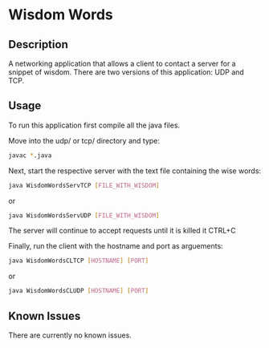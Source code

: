 # Wisdom Words

## Description
A networking application that allows a client to contact a server for
a snippet of wisdom. There are two versions of this application: UDP
and TCP.

## Usage
To run this application first compile all the java files.

Move into the udp/ or tcp/ directory and type:

```bash
javac *.java
```

Next, start the respective server with the text file containing the wise
words:
```bash
java WisdomWordsServTCP [FILE_WITH_WISDOM]
```
or
```bash
java WisdomWordsServUDP [FILE_WITH_WISDOM]
```
The server will continue to accept requests until it is killed it CTRL+C

Finally, run the client with the hostname and port as arguements:
```bash
java WisdomWordsCLTCP [HOSTNAME] [PORT]
```
or

```bash
java WisdomWordsCLUDP [HOSTNAME] [PORT]
```

## Known Issues
There are currently no known issues.